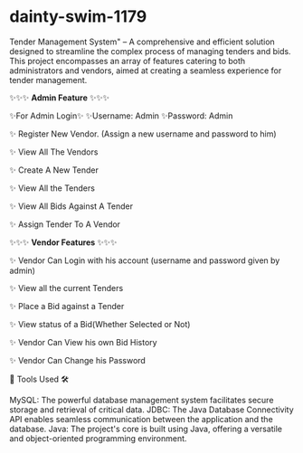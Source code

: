 # dainty-swim-1179

Tender Management System" – A comprehensive and efficient solution designed to streamline the complex process of managing tenders and bids. This project encompasses an array of features catering to both administrators and vendors, aimed at creating a seamless experience for tender management.


✨✨✨ **Admin Feature** ✨✨✨


✨For Admin Login✨
✨Username: Admin
✨Password: Admin

✨ Register New Vendor. (Assign a new username and password to him)

✨ View All The Vendors

✨ Create A New Tender

✨ View All the Tenders

✨ View All Bids Against A Tender

✨ Assign Tender To A Vendor



✨✨✨ **Vendor Features** ✨✨✨

✨ Vendor Can Login with his account (username and password given by admin)

✨ View all the current Tenders

✨ Place a Bid against a Tender

✨ View status of a Bid(Whether Selected or Not)

✨ Vendor Can View his own Bid History

✨ Vendor Can Change his Password


🌟 Tools Used 🛠️

MySQL: The powerful database management system facilitates secure storage and retrieval of critical data.
JDBC: The Java Database Connectivity API enables seamless communication between the application and the database.
Java: The project's core is built using Java, offering a versatile and object-oriented programming environment.
 
